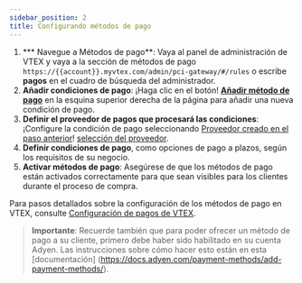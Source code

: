 ```yaml
---
sidebar_position: 2
title: Configurando métodos de pago
---
```



1. *** Navegue a Métodos de pago**: Vaya al panel de administración de VTEX y vaya a la sección de métodos de pago `https://{{account}}.myvtex.com/admin/pci-gateway/#/rules` o escribe **pagos** en el cuadro de búsqueda del administrador.
2. **Añadir condiciones de pago**: ¡Haga clic en el botón! [**Añadir método de pago**](https://i.imgur.com/j8KuDvn.png) en la esquina superior derecha de la página para añadir una nueva condición de pago.
3. **Definir el proveedor de pagos que procesará las condiciones**: ¡Configure la condición de pago seleccionando [Proveedor creado en el paso anterior](configuring-provider)! [selección del proveedor](https://i.imgur.com/xqMT3Ak.png).
4. **Definir condiciones de pago**, como opciones de pago a plazos, según los requisitos de su negocio.
5. **Activar métodos de pago**: Asegúrese de que los métodos de pago están activados correctamente para que sean visibles para los clientes durante el proceso de compra.

Para pasos detallados sobre la configuración de los métodos de pago en VTEX, consulte [Configuración de pagos de VTEX](https://help.vtex.com/tracks/payments--6GAS7ZzGAm7AAGoEAwDbwJG/6bzGxlz4inf8sKmvZ1c7i3).

> **Importante**: Recuerde también que para poder ofrecer un método de pago a su cliente, primero debe haber sido habilitado en su cuenta Adyen. Las instrucciones sobre cómo hacer esto están en esta [documentación] (https://docs.adyen.com/payment-methods/add-payment-methods/).